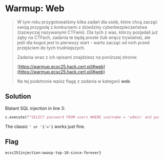# Warmup: Web

> W tym roku przygotowaliśmy kilka zadań dla osób, które chcą zacząć swoją przygodę z konkursami z dziedziny cyberbezpieczeństwa (zazwyczaj nazywanymi CTFami). Dla tych z was, którzy pozjadali już zęby na CTFach, zadania te będą proste (lub wręcz trywialne), ale jeśli dla kogoś jest to pierwszy start - warto zacząć od nich przed przejściem do tych trudniejszych.
>
> Zadania wraz z ich opisami znajdziesz na poniższej stronie:
>
> [https://warmup.ecsc25.hack.cert.pl/#web](https://warmup.ecsc25.hack.cert.pl/#web)
>
> Na tej podstronie wpisz flagę z zadania w kategorii **web**.


## Solution
Blatant SQL injection in line 3:
```py
c.execute(f"SELECT password FROM users WHERE username = 'admin' and password = '{user_input}'")
```
The classic `' or '1'='1` works just fine.

## Flag
`ecsc25{injection:owasp-top-10-since-forever}`
